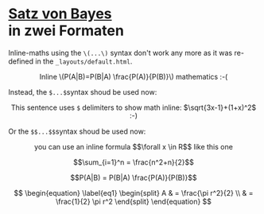 # [Satz von Bayes](https://de.wikipedia.org/wiki/Satz_von_Bayes)<br>in zwei Formaten


Inline-maths using the `\(...\)` syntax don't work any more as it was re-defined in the `_layouts/default.html`.

<p align=center>Inline \(P(A|B)=P(B|A) \frac{P(A)}{P(B)}\) mathematics :-(</p>

Instead, the `$...$`syntax shoud be used now:

<center>This sentence uses <code>$</code> delimiters to show math inline: $\sqrt{3x-1}+(1+x)^2$ :-)</center>


Or the `$$...$$`syntax shoud be used now:

<center>you can use an inline formula $$\forall x \in R$$ like this one</center>

$$\sum_{i=1}^n = \frac{n^2+n}{2}$$

$$P(A|B) = P(B|A) \frac{P(A)}{P(B)}$$

$$
\begin{equation} \label{eq1}
\begin{split}
A & = \frac{\pi r^2}{2} \\
 & = \frac{1}{2} \pi r^2
\end{split}
\end{equation}
$$
